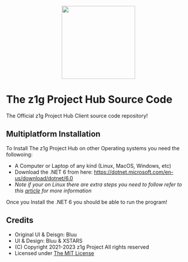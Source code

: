 <p align="center">
  <img src="https://z1g-project.repl.co/assets/img/logo.png" height="200">
</p>

# The z1g Project Hub Source Code

The Official z1g Project Hub Client source code repository!

## Multiplatform Installation

To Install The z1g Project Hub on other Operating systems you need the followoing:

- A Computer or Laptop of any kind (Linux, MacOS, Windows, etc)
- Download the .NET 6 from here: <https://dotnet.microsoft.com/en-us/download/dotnet/6.0>
- *Note if your on Linux there are extra steps you need to follow refer to this [article](https://z1g-project.johnglynn2.repl.co/support/kb/19987/?ref=github) for more information*

Once you Install the .NET 6 you should be able to run the program!

## Credits

- Original UI & Deisgn: Bluu
- UI & Design: Bluu & XSTARS
- (C) Copyright 2021-2023 z1g Project All rights reserved
- Licensed under [The MIT License](https://github.com/z1g-project/z1g-Project-Hub/blob/master/LICENSE.txt)
